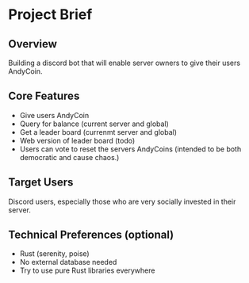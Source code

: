 # Project Brief

## Overview

Building a discord bot that will enable server owners to give their users AndyCoin.

## Core Features

- Give users AndyCoin
- Query for balance (current server and global)
- Get a leader board (currenmt server and global)
- Web version of leader board (todo)
- Users can vote to reset the servers AndyCoins (intended to be both democratic and cause chaos.)

## Target Users

Discord users, especially those who are very socially invested in their server.

## Technical Preferences (optional)

- Rust (serenity, poise)
- No external database needed
- Try to use pure Rust libraries everywhere
